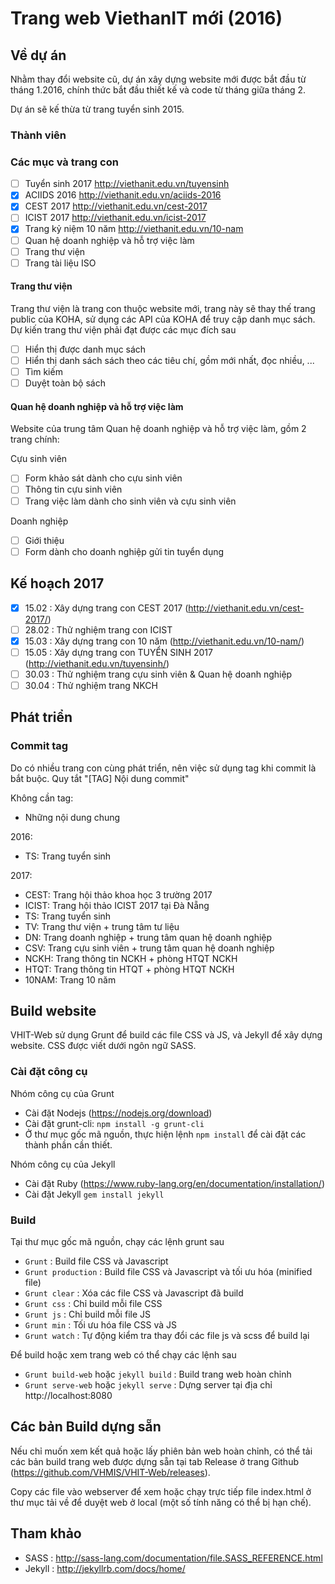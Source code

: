 # Trang web ViethanIT mới (2016)

## Về dự án

Nhằm thay đổi website cũ, dự án xây dựng website mới được bắt đầu từ tháng 1.2016, chính thức bắt đầu thiết kế và code từ tháng giữa tháng 2.

Dự án sẽ kế thừa từ trang tuyển sinh 2015.

### Thành viên

### Các mục và trang con
- [ ] Tuyển sinh 2017 http://viethanit.edu.vn/tuyensinh
- [x] ACIIDS 2016 http://viethanit.edu.vn/aciids-2016
- [x] CEST 2017 http://viethanit.edu.vn/cest-2017
- [ ] ICIST 2017 http://viethanit.edu.vn/icist-2017
- [x] Trang kỷ niệm 10 năm http://viethanit.edu.vn/10-nam
- [ ] Quan hệ doanh nghiệp và hỗ trợ việc làm
- [ ] Trang thư viện
- [ ] Trang tài liệu ISO

#### Trang thư viện

Trang thư viện là trang con thuộc website mới, trang này sẽ thay thế trang public của KOHA, sử dụng các API của KOHA để truy cập danh mục sách. Dự kiến trang thư viện phải đạt được các mục đích sau

- [ ] Hiển thị được danh mục sách
- [ ] Hiển thị danh sách sách theo các tiêu chí, gồm mới nhất, đọc nhiều, ...
- [ ] Tìm kiếm
- [ ] Duyệt toàn bộ sách

#### Quan hệ doanh nghiệp và hỗ trợ việc làm

Website của trung tâm Quan hệ doanh nghiệp và hỗ trợ việc làm, gồm 2 trang chính:

Cựu sinh viên

- [ ] Form khảo sát dành cho cựu sinh viên
- [ ] Thông tin cựu sinh viên
- [ ] Trang việc làm dành cho sinh viên và cựu sinh viên

Doanh nghiệp

- [ ] Giới thiệu
- [ ] Form dành cho doanh nghiệp gửi tin tuyển dụng

## Kế hoạch 2017

- [x] 15.02 : Xây dựng trang con CEST 2017 (http://viethanit.edu.vn/cest-2017/)
- [ ] 28.02 : Thử nghiệm trang con ICIST
- [x] 15.03 : Xây dựng trang con 10 năm (http://viethanit.edu.vn/10-nam/)
- [ ] 15.05 : Xây dựng trang con TUYỂN SINH 2017 (http://viethanit.edu.vn/tuyensinh/)
- [ ] 30.03 : Thử nghiệm trang cựu sinh viên & Quan hệ doanh nghiệp
- [ ] 30.04 : Thử nghiệm trang NKCH

## Phát triển

### Commit tag

Do có nhiều trang con cùng phát triển, nên việc sử dụng tag khi commit là bắt buộc.
Quy tắt "[TAG] Nội dung commit"

Không cần tag:

- Những nội dung chung

2016:

- TS: Trang tuyển sinh

2017:

- CEST: Trang hội thảo khoa học 3 trường 2017
- ICIST: Trang hội thảo ICIST 2017 tại Đà Nẵng
- TS: Trang tuyển sinh
- TV: Trang thư viện + trung tâm tư liệu
- DN: Trang doanh nghiệp + trung tâm quan hệ doanh nghiệp
- CSV: Trang cựu sinh viên + trung tâm quan hệ doanh nghiệp
- NCKH: Trang thông tin NCKH + phòng HTQT NCKH
- HTQT: Trang thông tin HTQT + phòng HTQT NCKH
- 10NAM: Trang 10 năm

## Build website

VHIT-Web sử dụng Grunt để build các file CSS và JS, và Jekyll để xây dựng website. CSS được viết dưới ngôn ngữ SASS.

### Cài đặt công cụ

Nhóm công cụ của Grunt

- Cài đặt Nodejs (https://nodejs.org/download)
- Cài đặt grunt-cli: ``npm install -g grunt-cli``
- Ở thư mục gốc mã nguồn, thực hiện lệnh ``npm install`` để cài đặt các thành phần cần thiết.

Nhóm công cụ của Jekyll

- Cài đặt Ruby (https://www.ruby-lang.org/en/documentation/installation/)
- Cài đặt Jekyll ``gem install jekyll``

### Build

Tại thư mục gốc mã nguồn, chạy các lệnh grunt sau

- ``Grunt`` : Build file CSS và Javascript
- ``Grunt production`` : Build file CSS và Javascript và tối ưu hóa (minified file)
- ``Grunt clear`` : Xóa các file CSS và Javascript đã build
- ``Grunt css`` : Chỉ build mỗi file CSS
- ``Grunt js`` : Chỉ build mỗi file JS
- ``Grunt min`` : Tối ưu hóa file CSS và JS
- ``Grunt watch`` : Tự động kiểm tra thay đổi các file js và scss để build lại

Để build hoặc xem trang web có thể chạy các lệnh sau

- ``Grunt build-web`` hoặc ``jekyll build`` : Build trang web hoàn chỉnh
- ``Grunt serve-web`` hoặc ``jekyll serve`` : Dựng server tại địa chỉ http://localhost:8080

## Các bản Build dựng sẵn

Nếu chỉ muốn xem kết quả hoặc lấy phiên bản web hoàn chỉnh, có thể tải các bản build trang web được dựng sẵn tại tab Release ở trang Github (https://github.com/VHMIS/VHIT-Web/releases).

Copy các file vào webserver để xem hoặc chạy trực tiếp file index.html ở thư mục tải về để duyệt web ở local (một số tính năng có thể bị hạn chế).

## Tham khảo

- SASS : http://sass-lang.com/documentation/file.SASS_REFERENCE.html
- Jekyll : http://jekyllrb.com/docs/home/
